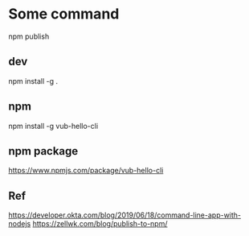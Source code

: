 # Some command
npm publish

## dev
npm install -g .

## npm
npm install -g vub-hello-cli


## npm package
https://www.npmjs.com/package/vub-hello-cli

## Ref
https://developer.okta.com/blog/2019/06/18/command-line-app-with-nodejs
https://zellwk.com/blog/publish-to-npm/